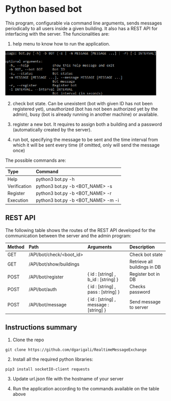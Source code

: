 # Python based bot

This program, configurable via command line arguments, sends messages periodically to all users inside a given building. It also has a REST API for interfacing with the server. The funcionalities are:

1) help menu to know how to run the application.

![Screenshot](../images/help_menu.png)

2) check bot state. Can be unexistent (bot with given ID has not been registered yet), unauthorized (bot has not been authorized yet by the admin), busy (bot is already running in another machine) or available.

3) register a new bot. It requires to assign both a building and a password (automatically created by the server).

4) run bot, specifying the message to be sent and the time interval from which it will be sent every time (if omitted, only will send the message once)

The possible commands are:

|       Type       |                           Command                       |
|:-----------------|:--------------------------------------------------------|
| Help             |                        python3 bot.py -h                |
| Verification     |                python3 bot.py -b <BOT_NAME> -s          |
| Register         |                python3 bot.py -b <BOT_NAME> -r          |  
| Execution        | python3 bot.py -b <BOT_NAME> -m <MESSAGE> -i <INTERVAL> |

## REST API

The following table shows the routes of the REST API developed for the communication between the server and the admin program:

|Method|        Path              |                Arguments               |           Description         |
|:-----|:-------------------------|:---------------------------------------|:------------------------------|
| GET  | /API/bot/check/<boot_id> |                                        |       Check bot state         |
| GET  | /API/bot/show/buildings  |                                        |  Retrieve all buildings in DB |
| POST | /API/bot/register        | { id : [string] , b_id : [string] }    |      Register bot in DB       |
| POST | /API/bot/auth            | { id : [string] , pass : [string] }    |         Checks password       |
| POST | /API/bot/message         | { id : [string] , message : [string] } |     Send message to server    |

## Instructions summary

1) Clone the repo
```
git clone https://github.com/dgarigali/RealtimeMessageExchange
```

2) Install all the required python libraries:
```
pip3 install socketIO-client requests
```

3) Update url.json file with the hostname of your server

4) Run the application according to the commands available on the table above